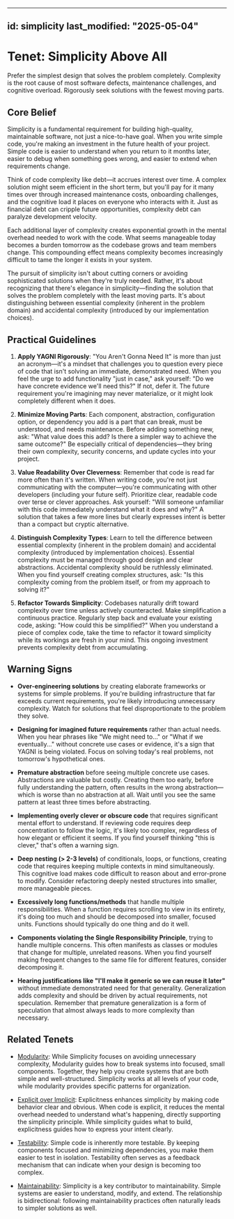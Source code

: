 ______________________________________________________________________

## id: simplicity last_modified: "2025-05-04"

# Tenet: Simplicity Above All

Prefer the simplest design that solves the problem completely. Complexity is the root
cause of most software defects, maintenance challenges, and cognitive overload.
Rigorously seek solutions with the fewest moving parts.

## Core Belief

Simplicity is a fundamental requirement for building high-quality, maintainable
software, not just a nice-to-have goal. When you write simple code, you're making an
investment in the future health of your project. Simple code is easier to understand
when you return to it months later, easier to debug when something goes wrong, and
easier to extend when requirements change.

Think of code complexity like debt—it accrues interest over time. A complex solution
might seem efficient in the short term, but you'll pay for it many times over through
increased maintenance costs, onboarding challenges, and the cognitive load it places on
everyone who interacts with it. Just as financial debt can cripple future opportunities,
complexity debt can paralyze development velocity.

Each additional layer of complexity creates exponential growth in the mental overhead
needed to work with the code. What seems manageable today becomes a burden tomorrow as
the codebase grows and team members change. This compounding effect means complexity
becomes increasingly difficult to tame the longer it exists in your system.

The pursuit of simplicity isn't about cutting corners or avoiding sophisticated
solutions when they're truly needed. Rather, it's about recognizing that there's
elegance in simplicity—finding the solution that solves the problem completely with the
least moving parts. It's about distinguishing between essential complexity (inherent in
the problem domain) and accidental complexity (introduced by our implementation
choices).

## Practical Guidelines

1. **Apply YAGNI Rigorously**: "You Aren't Gonna Need It" is more than just an
   acronym—it's a mindset that challenges you to question every piece of code that isn't
   solving an immediate, demonstrated need. When you feel the urge to add functionality
   "just in case," ask yourself: "Do we have concrete evidence we'll need this?" If not,
   defer it. The future requirement you're imagining may never materialize, or it might
   look completely different when it does.

1. **Minimize Moving Parts**: Each component, abstraction, configuration option, or
   dependency you add is a part that can break, must be understood, and needs
   maintenance. Before adding something new, ask: "What value does this add? Is there a
   simpler way to achieve the same outcome?" Be especially critical of dependencies—they
   bring their own complexity, security concerns, and update cycles into your project.

1. **Value Readability Over Cleverness**: Remember that code is read far more often than
   it's written. When writing code, you're not just communicating with the
   computer—you're communicating with other developers (including your future self).
   Prioritize clear, readable code over terse or clever approaches. Ask yourself: "Will
   someone unfamiliar with this code immediately understand what it does and why?" A
   solution that takes a few more lines but clearly expresses intent is better than a
   compact but cryptic alternative.

1. **Distinguish Complexity Types**: Learn to tell the difference between essential
   complexity (inherent in the problem domain) and accidental complexity (introduced by
   implementation choices). Essential complexity must be managed through good design and
   clear abstractions. Accidental complexity should be ruthlessly eliminated. When you
   find yourself creating complex structures, ask: "Is this complexity coming from the
   problem itself, or from my approach to solving it?"

1. **Refactor Towards Simplicity**: Codebases naturally drift toward complexity over
   time unless actively counteracted. Make simplification a continuous practice.
   Regularly step back and evaluate your existing code, asking: "How could this be
   simplified?" When you understand a piece of complex code, take the time to refactor
   it toward simplicity while its workings are fresh in your mind. This ongoing
   investment prevents complexity debt from accumulating.

## Warning Signs

- **Over-engineering solutions** by creating elaborate frameworks or systems for simple
  problems. If you're building infrastructure that far exceeds current requirements,
  you're likely introducing unnecessary complexity. Watch for solutions that feel
  disproportionate to the problem they solve.

- **Designing for imagined future requirements** rather than actual needs. When you hear
  phrases like "We might need to..." or "What if we eventually..." without concrete use
  cases or evidence, it's a sign that YAGNI is being violated. Focus on solving today's
  real problems, not tomorrow's hypothetical ones.

- **Premature abstraction** before seeing multiple concrete use cases. Abstractions are
  valuable but costly. Creating them too early, before fully understanding the pattern,
  often results in the wrong abstraction—which is worse than no abstraction at all. Wait
  until you see the same pattern at least three times before abstracting.

- **Implementing overly clever or obscure code** that requires significant mental effort
  to understand. If reviewing code requires deep concentration to follow the logic, it's
  likely too complex, regardless of how elegant or efficient it seems. If you find
  yourself thinking "this is clever," that's often a warning sign.

- **Deep nesting (> 2-3 levels)** of conditionals, loops, or functions, creating code
  that requires keeping multiple contexts in mind simultaneously. This cognitive load
  makes code difficult to reason about and error-prone to modify. Consider refactoring
  deeply nested structures into smaller, more manageable pieces.

- **Excessively long functions/methods** that handle multiple responsibilities. When a
  function requires scrolling to view in its entirety, it's doing too much and should be
  decomposed into smaller, focused units. Functions should typically do one thing and do
  it well.

- **Components violating the Single Responsibility Principle**, trying to handle
  multiple concerns. This often manifests as classes or modules that change for
  multiple, unrelated reasons. When you find yourself making frequent changes to the
  same file for different features, consider decomposing it.

- **Hearing justifications like "I'll make it generic so we can reuse it later"**
  without immediate demonstrated need for that generality. Generalization adds
  complexity and should be driven by actual requirements, not speculation. Remember that
  premature generalization is a form of speculation that almost always leads to more
  complexity than necessary.

## Related Tenets

- [Modularity](/tenets/modularity.md): While Simplicity focuses on avoiding unnecessary
  complexity, Modularity guides how to break systems into focused, small components.
  Together, they help you create systems that are both simple and well-structured.
  Simplicity works at all levels of your code, while modularity provides specific
  patterns for organization.

- [Explicit over Implicit](/tenets/explicit-over-implicit.md): Explicitness enhances
  simplicity by making code behavior clear and obvious. When code is explicit, it
  reduces the mental overhead needed to understand what's happening, directly supporting
  the simplicity principle. While simplicity guides what to build, explicitness guides
  how to express your intent clearly.

- [Testability](/tenets/testability.md): Simple code is inherently more testable. By
  keeping components focused and minimizing dependencies, you make them easier to test
  in isolation. Testability often serves as a feedback mechanism that can indicate when
  your design is becoming too complex.

- [Maintainability](/tenets/maintainability.md): Simplicity is a key contributor to
  maintainability. Simple systems are easier to understand, modify, and extend. The
  relationship is bidirectional: following maintainability practices often naturally
  leads to simpler solutions as well.
